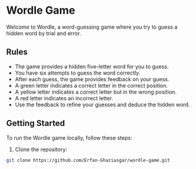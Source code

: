 # Wordle Game

Welcome to Wordle, a word-guessing game where you try to guess a hidden word by trial and error.

## Rules

- The game provides a hidden five-letter word for you to guess.
- You have six attempts to guess the word correctly.
- After each guess, the game provides feedback on your guess.
- A green letter indicates a correct letter in the correct position.
- A yellow letter indicates a correct letter but in the wrong position.
- A red letter indicates an incorrect letter.
- Use the feedback to refine your guesses and deduce the hidden word.

## Getting Started

To run the Wordle game locally, follow these steps:

1. Clone the repository:

```bash
git clone https://github.com/Erfan-Ghaziasgar/wordle-game.git